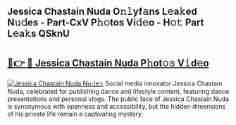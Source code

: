 ## Jessica Chastain Nuda O𝚗𝚕yf𝚊ns L𝚎a𝚔ed N𝚞𝚍es - Part-CxV P𝚑𝚘tos Vi𝚍𝚎o - H𝚘𝚝 Part L𝚎a𝚔s QSknU

# <h2><a href="http://kf3wqcc.oniu.top/?m=Jessica+Chastain+Nuda">🔗👉 🔴 Jessica Chastain Nuda P𝚑ot𝚘𝚜 V𝚒d𝚎o</a></h2>

[![Jessica Chastain Nuda Nu𝚍e𝚜](https://i.imgur.com/0qMVB7G.gif)](http://kf3wqcc.oniu.top/?m=Jessica+Chastain+Nuda)
Social media innovator Jessica Chastain Nuda, celebrated for publishing dance and lifestyle content, featuring dance presentations and personal vlogs. The public face of Jessica Chastain Nuda is synonymous with openness and accessibility, but the hidden dimensions of his private life remain a captivating mystery.  
